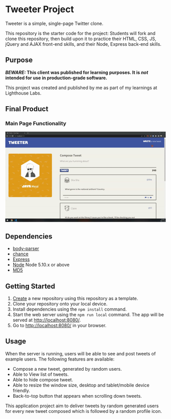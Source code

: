 # Tweeter Project

Tweeter is a simple, single-page Twitter clone.

This repository is the starter code for the project: Students will fork and clone this repository, then build upon it to practice their HTML, CSS, JS, jQuery and AJAX front-end skills, and their Node, Express back-end skills.

## Purpose

**_BEWARE:_ This client was published for learning purposes. It is _not_ intended for use in production-grade software.**

This project was created and published by me as part of my learnings at Lighthouse Labs. 

## Final Product 

### Main Page Functionality 
!["Tweeter Page"](public/images/function.gif)

## Dependencies

- [body-parser](https://www.npmjs.com/package/body-parser)
- [chance](https://chancejs.com/)
- [Express](https://www.npmjs.com/package/express)
- [Node](https://docs.npmjs.com/downloading-and-installing-node-js-and-npm#overview) Node 5.10.x or above
- [MD5](https://www.npmjs.com/package/md5)

## Getting Started

1. [Create](https://docs.github.com/en/repositories/creating-and-managing-repositories/creating-a-repository-from-a-template) a new repository using this repository as a template.
2. Clone your repository onto your local device.
3. Install dependencies using the `npm install` command.
3. Start the web server using the `npm run local` command. The app will be served at <http://localhost:8080/>.
4. Go to <http://localhost:8080/> in your browser.

## Usage

When the server is running, users will be able to see and post tweets of example users. The following features are available:
- Compose a new tweet, generated by random users.
- Able to View list of tweets.
- Able to hide compose tweet.
- Able to resize the window size, desktop and tablet/mobile device friendly.
- Back-to-top button that appears when scrolling down tweets.

This application project aim to deliver tweets by random generated users for every new tweet composed which is followed by a random profile icon. 


